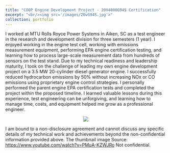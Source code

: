 ```yaml
---
title: "COOP Engine Development Project - 20V4000G94S Certification"
excerpt: "<br/><img src='/images/20vG94S.jpg'>"
collection: portfolio
---
```


I worked at MTU Rolls Royce Power Systems in Aiken, SC as a test engineer in the research and development division for three semesters (1 year). I enjoyed working in the engine test cell, working with emissions measurement equipment, performing EPA engine certification testing, and learning how to process large-scale measurement data from hundreds of sensors on the test stand. Due to my technical readiness and leadership maturity, I took on the challenge of leading my own engine development project on a 3.5 MW 20-cylinder diesel generator engine. I successfully reduced hydrocarbon emissions by 50% without increasing NOx or CO emissions using proprietary engine control strategies. I personally performed the parent engine EPA certification tests and completed the project within the proposed timeline. I learned valuable lessons during this experience, test engineering can be unforgiving, and learning how to manage time, costs, and equipment helped me grow as a professional engineer.

<p align="center">
<img src='/images/mtu.png'>
<br>
</p>

I am bound to a non-disclosure agreement and cannot discuss any specific details of my technical work and achievements beyond the non-confidential information provided above. The thumbnail image Source: https://www.youtube.com/watch?v=PMuA-KZWJRo Not confidential.
